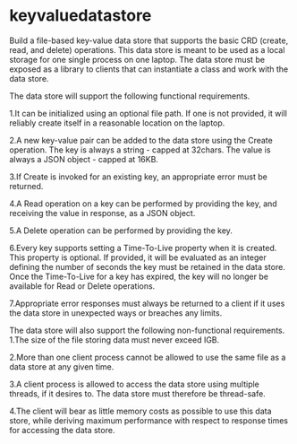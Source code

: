# keyvaluedatastore
Build a file-based key-value data store that supports the basic CRD (create, read, and delete)
operations. This data store is meant to be used as a local storage for one single process on one
laptop. The data store must be exposed as a library to clients that can instantiate a class and work
with the data store.

The data store will support the following functional requirements.

1.It can be initialized using an optional file path. If one is not provided, it will reliably
create itself in a reasonable location on the laptop.

2.A new key-value pair can be added to the data store using the Create operation. The key
is always a string - capped at 32chars. The value is always a JSON object - capped at
16KB.

3.If Create is invoked for an existing key, an appropriate error must be returned.

4.A Read operation on a key can be performed by providing the key, and receiving the
value in response, as a JSON object.

5.A Delete operation can be performed by providing the key.

6.Every key supports setting a Time-To-Live property when it is created. This property is
optional. If provided, it will be evaluated as an integer defining the number of seconds
the key must be retained in the data store. Once the Time-To-Live for a key has expired,
the key will no longer be available for Read or Delete operations.

7.Appropriate error responses must always be returned to a client if it uses the data store in
unexpected ways or breaches any limits.


The data store will also support the following non-functional requirements.
1.The size of the file storing data must never exceed IGB.

2.More than one client process cannot be allowed to use the same file as a data store at any
given time.

3.A client process is allowed to access the data store using multiple threads, if it desires to.
The data store must therefore be thread-safe.

4.The client will bear as little memory costs as possible to use this data store, while
deriving maximum performance with respect to response times for accessing the data
store.


